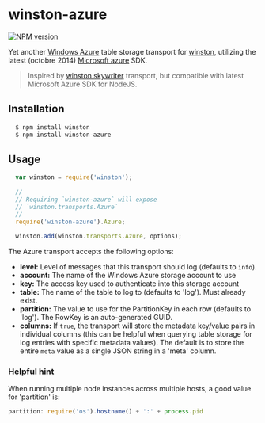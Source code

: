 # winston-azure

[![NPM version](https://badge.fury.io/js/winston-azure@2x.png)](http://badge.fury.io/js/winston-azure)

Yet another [Windows Azure][0] table storage transport for [winston][1], utilizing the latest (octobre 2014) [Microsoft azure][2] SDK.

> Inspired by [winston skywriter][3] transport, but compatible with latest Microsoft Azure SDK for NodeJS.

## Installation

``` bash
  $ npm install winston
  $ npm install winston-azure
```

## Usage
``` js
  var winston = require('winston');
  
  //
  // Requiring `winston-azure` will expose 
  // `winston.transports.Azure`
  //
  require('winston-azure').Azure;
  
  winston.add(winston.transports.Azure, options);
```

The Azure transport accepts the following options:

* __level:__ Level of messages that this transport should log (defaults to `info`).
* __account:__ The name of the Windows Azure storage account to use
* __key:__ The access key used to authenticate into this storage account
* __table:__ The name of the table to log to (defaults to 'log').  Must already exist.
* __partition:__ The value to use for the PartitionKey in each row (defaults to 'log').  The RowKey is an auto-generated GUID.
* __columns:__ If `true`, the transport will store the metadata key/value pairs in individual columns (this can be helpful when querying table storage for log entries with specific metadata values).  The default is to store the entire `meta` value as a single JSON string in a 'meta' column.

### Helpful hint

When running multiple node instances across multiple hosts, a good value for 'partition' is:  
``` js
partition: require('os').hostname() + ':' + process.pid
```

[0]: http://www.windowsazure.com/en-us/develop/nodejs/
[1]: https://github.com/flatiron/winston
[2]: https://github.com/Azure/azure-storage-node
[3]: https://github.com/pofallon/winston-skywriter/
